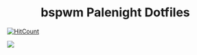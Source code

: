 <div align="center">
    <h1>bspwm Palenight Dotfiles</h1>
</div>

[![HitCount](http://hits.dwyl.com/yurywektorovich/dotfiles.svg)](http://hits.dwyl.com/yurywektorovich/dotfiles)

![](/pictures/rice/_03.png)